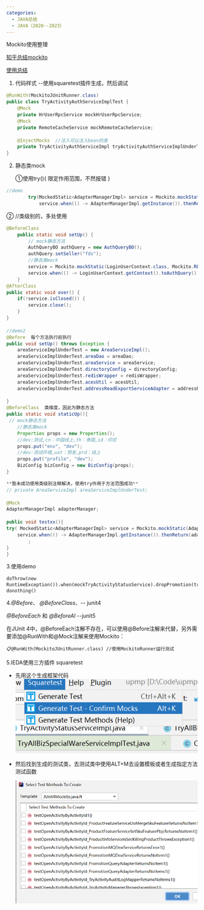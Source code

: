 ```yaml
---
categories:
  - JAVA总结
  - JAVA（2020--2023）
---
```

Mockito使用整理





[知乎总结mockito](https://juejin.cn/post/7036380453011456007)

[使用总结](https://blog.csdn.net/Wu_zx520/article/details/126313496)

1. 代码样式 --使用squaretest插件生成，然后调试

```java
@RunWith(MockitoJUnitRunner.class)
public class TryActivityAuthServiceImplTest {
    @Mock
    private HrUserRpcService mockHrUserRpcService;
    @Mock
    private RemoteCacheService mockRemoteCacheService;

    @InjectMocks  //注入可以注入bean的类
    private TryActivityAuthServiceImpl tryActivityAuthServiceImplUnderTest;
}
```

2. 静态类mock

   ①使用try(){
   限定作用范围，不然报错
   }

```java
//demo
        try(MockedStatic<AdapterManagerImpl> service = Mockito.mockStatic(AdapterManagerImpl.class, Mockito.RETURNS_MOCKS)) {
            service.when(() -> AdapterManagerImpl.getInstance()).thenReturn(adapterManager);

```

② //类级别的，多处使用


```java
@BeforeClass
    public static void setUp() {
        // mock静态方法
        AuthQueryBO authQuery = new AuthQueryBO();
        authQuery.setSeller("fds");
        //静态类mock
        service = Mockito.mockStatic(LoginUserContext.class, Mockito.RETURNS_MOCKS);
        service.when(() -> LoginUserContext.getContext().toAuthQuery()).thenReturn(authQuery);
    }
@AfterClass
public static void over() {
    if(!service.isClosed()) {
        service.close();
    }
}

//demo2
@Before  每个方法执行前执行
public void setUp() throws Exception {
    areaServiceImplUnderTest = new AreaServiceImpl();
    areaServiceImplUnderTest.areaDao = areaDao;
    areaServiceImplUnderTest.areaService = areaService;
    areaServiceImplUnderTest.directoryConfig = directoryConfig;
    areaServiceImplUnderTest.redisWrapper = redisWrapper;
    areaServiceImplUnderTest.acesUtil = acesUtil;
    areaServiceImplUnderTest.addressReadExportServiceAdapter = addressReadExportServiceAdapter;
 
}
@BeforeClass  类维度，因此为静态方法
public static void staticUp(){
 // mock静态方法
    //静态类mock
    Properties props = new Properties();
    //dev:测试,cn：中国线上,th：泰国,id：印尼
    props.put("env", "dev");
    //dev:测试环境,uat：预发,prd：线上
    props.put("profile", "dev");
    BizConfig bizConfig = new BizConfig(props);
}
```
```java
**暂未成功使用类级别注释解决，使用try作用于方法范围成功**
// private AreaServiceImpl areaServiceImplUnderTest;

@Mock
AdapterManagerImpl adapterManager;
  
public void testxx(){
try( MockedStatic<AdapterManagerImpl> service = Mockito.mockStatic(AdapterManagerImpl.class, Mockito.RETURNS_MOCKS)){
    service.when(() -> AdapterManagerImpl.getInstance()).thenReturn(adapterManager);
        ;
}
}
```

3.使用demo

```
doThrow(new RuntimeException()).when(mockTryActivityStatusService).dropPromotion(tryActivityStateTransformBO);
donothing()
```

4.*@Before*、 *@BeforeClass*、-- junit4

 *@BeforeEach* 和 *@BeforeAl* --junit5



在JUnit 4中，@BeforeEach注解不存在，可以使用@Before注解来代替，另外需要添加@RunWith和@Mock注解来使用Mockito：

```
📋@RunWith(MockitoJUnitRunner.class) //使用MockitoRunner运行测试
```

5.IEDA使用三方插件 squaretest

* 先用这个生成框架代码![suqaretest](https://raw.githubusercontent.com/ly1246621281/PicGo/main/img/image-20230224154632045.png)

* 然后找到生成的测试类，去测试类中使用ALT+M去设置模板或者生成指定方法测试函数

  ![image-20230224154929841](https://raw.githubusercontent.com/ly1246621281/PicGo/main/img/image-20230224154929841.png) 